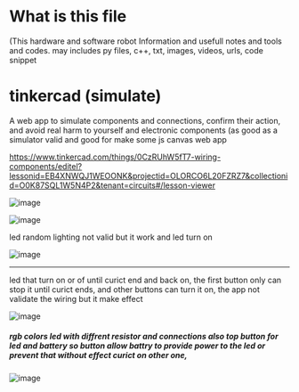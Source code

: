 # What is this file
(This hardware and software robot Information and usefull notes and tools and codes. may includes py files, c++, txt, images, videos, urls, code snippet

# tinkercad (simulate)

 A web app to simulate components and connections, confirm their action, and avoid real harm to yourself and electronic components (as good as a simulator valid and good for make some js canvas web app

https://www.tinkercad.com/things/0CzRUhW5fT7-wiring-components/editel?lessonid=EB4XNWQJ1WEOONK&projectid=OLORCO6L20FZRZ7&collectionid=O0K87SQL1W5N4P2&tenant=circuits#/lesson-viewer


![image](https://user-images.githubusercontent.com/55125302/205467976-13fe6c56-c42b-4c0d-a4aa-1a9cee8efed0.png)

![image](https://user-images.githubusercontent.com/55125302/205468903-0849c578-bb88-4b35-a379-2e8dd67a0776.png)

led random lighting not valid but it work and led turn on

![image](https://user-images.githubusercontent.com/55125302/205468946-f24c5a8d-1f1c-41e1-991b-a6afb9940c1a.png)



----------

led that turn on or of until curict end and  back on, the first button only can stop it until curict ends, and other buttons can turn it on, the app not validate the wiring but it make effect


![image](https://user-images.githubusercontent.com/55125302/205477561-dccdcf9a-05be-4dc8-ac87-d7827ef4d21f.png)


##### rgb colors led with diffrent resistor and connections also top button for led and battery so button allow battry to provide power to the led or prevent that without effect curict on other one, 

![image](https://user-images.githubusercontent.com/55125302/205480136-ec7ceb46-709c-4c88-801a-943d0d5fb400.png)
